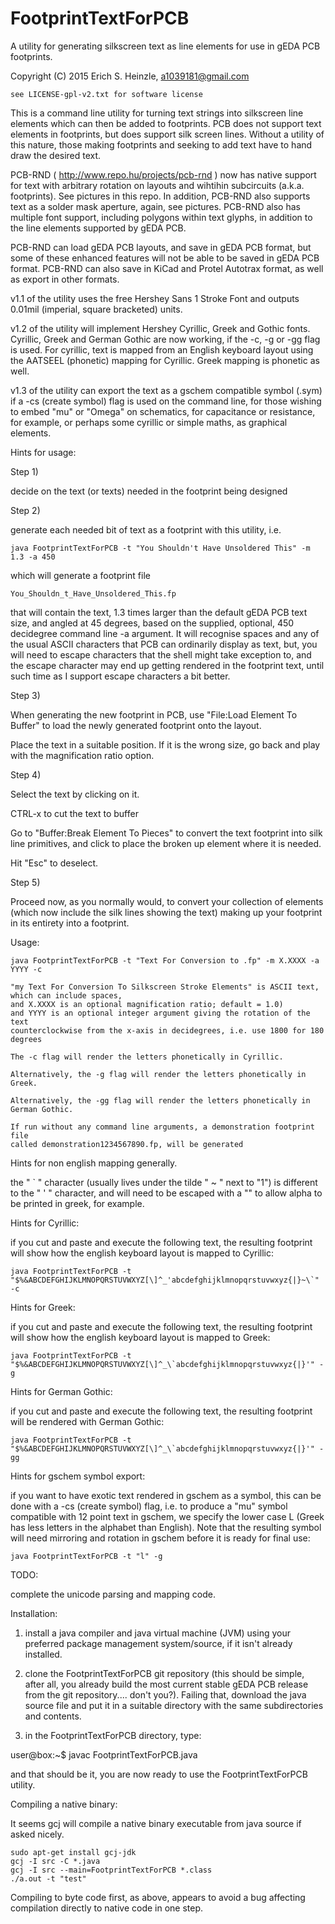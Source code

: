 # FootprintTextForPCB
A utility for generating silkscreen text as line elements for use in gEDA PCB footprints.

Copyright (C) 2015 Erich S. Heinzle, a1039181@gmail.com

    see LICENSE-gpl-v2.txt for software license

This is a command line utility for turning text strings into silkscreen line elements which can then be added to footprints. PCB does not support text elements in footprints, but does support silk screen lines. Without a utility of this nature, those making footprints and seeking to add text have to hand draw the desired text.

PCB-RND ( http://www.repo.hu/projects/pcb-rnd ) now has native support for text with arbitrary rotation on layouts and wihtihin subcircuits (a.k.a. footprints). See pictures in this repo. In addition, PCB-RND also supports text as a solder mask aperture, again, see pictures. PCB-RND also has multiple font support, including polygons within text glyphs, in addition to the line elements supported by gEDA PCB.

PCB-RND can load gEDA PCB layouts, and save in gEDA PCB format, but some of these enhanced features will not be able to be saved in gEDA PCB format. PCB-RND can also save in KiCad and Protel Autotrax format, as well as export in other formats.

v1.1 of the utility uses the free Hershey Sans 1 Stroke Font and outputs 0.01mil (imperial, square bracketed) units. 

v1.2 of the utility will implement Hershey Cyrillic, Greek and Gothic fonts. Cyrillic, Greek and German Gothic are now working, if the -c, -g or -gg flag is used. For cyrillic, text is mapped from an English keyboard layout using the AATSEEL (phonetic) mapping for Cyrillic. Greek mapping is phonetic as well.

v1.3 of the utility can export the text as a gschem compatible symbol (.sym) if a -cs (create symbol) flag is used on the command line, for those wishing to embed "mu" or "Omega" on schematics, for capacitance or resistance, for example, or perhaps some cyrillic or simple maths, as graphical elements.

Hints for usage:

Step 1)

decide on the text (or texts) needed in the footprint being designed

Step 2)

generate each needed bit of text as a footprint with this utility, i.e.

	java FootprintTextForPCB -t "You Shouldn't Have Unsoldered This" -m 1.3 -a 450

which will generate a footprint file

	You_Shouldn_t_Have_Unsoldered_This.fp

that will contain the text, 1.3 times larger than the default gEDA PCB text size, and angled at 45 degrees, based on the supplied, optional, 450 decidegree command line -a argument. It will recognise spaces and any of the usual ASCII characters that PCB can ordinarily display as text, but, you will need to escape characters that the shell might take exception to, and the escape character may end up getting rendered in the footprint text, until such time as I support escape characters a bit better.

Step 3)

When generating the new footprint in PCB, use "File:Load Element To Buffer" to load the newly generated footprint onto the layout.

Place the text in a suitable position. If it is the wrong size, go back and play with the magnification ratio option.

Step 4)

Select the text by clicking on it.

CTRL-x to cut the text to buffer

Go to "Buffer:Break Element To Pieces" to convert the text footprint into silk line primitives, and click to place the broken up element where it is needed.

Hit "Esc" to deselect.

Step 5)

Proceed now, as you normally would, to convert your collection of elements (which now include the silk lines showing the text) making up your footprint in its entirety into a footprint.

Usage:

    java FootprintTextForPCB -t "Text For Conversion to .fp" -m X.XXXX -a YYYY -c

    "my Text For Conversion To Silkscreen Stroke Elements" is ASCII text, which can include spaces,
    and X.XXXX is an optional magnification ratio; default = 1.0)
    and YYYY is an optional integer argument giving the rotation of the text
    counterclockwise from the x-axis in decidegrees, i.e. use 1800 for 180 degrees

    The -c flag will render the letters phonetically in Cyrillic.

    Alternatively, the -g flag will render the letters phonetically in Greek.

    Alternatively, the -gg flag will render the letters phonetically in German Gothic.

    If run without any command line arguments, a demonstration footprint file
    called demonstration1234567890.fp, will be generated

Hints for non english mapping generally.

the " ` " character (usually lives under the tilde " ~ " next to "1") is different to the " ' " character, and will need to be escaped with a "\" to allow alpha to be printed in greek, for example.

Hints for Cyrillic:

if you cut and paste and execute the following text, the resulting footprint will show how the english keyboard layout is mapped to Cyrillic:

    java FootprintTextForPCB -t "$%&ABCDEFGHIJKLMNOPQRSTUVWXYZ[\]^_'abcdefghijklmnopqrstuvwxyz{|}~\`" -c

Hints for Greek:

if you cut and paste and execute the following text, the resulting footprint will show how the english keyboard layout is mapped to Greek:

    java FootprintTextForPCB -t "$%&ABCDEFGHIJKLMNOPQRSTUVWXYZ[\]^_\`abcdefghijklmnopqrstuvwxyz{|}'" -g

Hints for German Gothic:

if you cut and paste and execute the following text, the resulting footprint will be rendered with German Gothic:

    java FootprintTextForPCB -t "$%&ABCDEFGHIJKLMNOPQRSTUVWXYZ[\]^_\`abcdefghijklmnopqrstuvwxyz{|}'" -gg

Hints for gschem symbol export:

if you want to have exotic text rendered in gschem as a symbol, this can be done with a -cs (create symbol) flag, i.e. to produce a "mu" symbol compatible with 12 point text in gschem, we specify the lower case L (Greek has less letters in the alphabet than English). Note that the resulting symbol will need mirroring and rotation in gschem before it is ready for final use: 

    java FootprintTextForPCB -t "l" -g

TODO:

complete the unicode parsing and mapping code.

Installation:

1) install a java compiler and java virtual machine (JVM) using your preferred
package management system/source, if it isn't already installed.

2) clone the FootprintTextForPCB git repository (this should be simple, after all,
you already build the most current stable gEDA PCB release from the git
repository.... don't you?). Failing that, download the java source file and
put it in a suitable directory with the same subdirectories and contents.

3) in the FootprintTextForPCB directory, type:

user@box:~$  javac FootprintTextForPCB.java

and that should be it, you are now ready to use the FootprintTextForPCB utility.

Compiling a native binary:

It seems gcj will compile a native binary executable from java source if asked nicely.

	sudo apt-get install gcj-jdk
	gcj -I src -C *.java
	gcj -I src --main=FootprintTextForPCB *.class
	./a.out -t "test"

Compiling to byte code first, as above, appears to avoid a bug affecting compilation directly to native code in one step.
